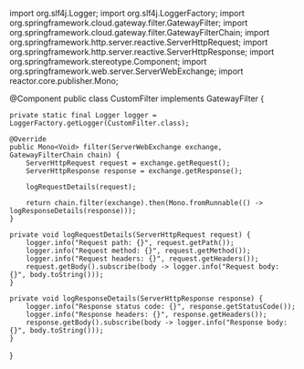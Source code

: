 import org.slf4j.Logger;
import org.slf4j.LoggerFactory;
import org.springframework.cloud.gateway.filter.GatewayFilter;
import org.springframework.cloud.gateway.filter.GatewayFilterChain;
import org.springframework.http.server.reactive.ServerHttpRequest;
import org.springframework.http.server.reactive.ServerHttpResponse;
import org.springframework.stereotype.Component;
import org.springframework.web.server.ServerWebExchange;
import reactor.core.publisher.Mono;

@Component
public class CustomFilter implements GatewayFilter {

    private static final Logger logger = LoggerFactory.getLogger(CustomFilter.class);

    @Override
    public Mono<Void> filter(ServerWebExchange exchange, GatewayFilterChain chain) {
        ServerHttpRequest request = exchange.getRequest();
        ServerHttpResponse response = exchange.getResponse();

        logRequestDetails(request);

        return chain.filter(exchange).then(Mono.fromRunnable(() -> logResponseDetails(response)));
    }

    private void logRequestDetails(ServerHttpRequest request) {
        logger.info("Request path: {}", request.getPath());
        logger.info("Request method: {}", request.getMethod());
        logger.info("Request headers: {}", request.getHeaders());
        request.getBody().subscribe(body -> logger.info("Request body: {}", body.toString()));
    }

    private void logResponseDetails(ServerHttpResponse response) {
        logger.info("Response status code: {}", response.getStatusCode());
        logger.info("Response headers: {}", response.getHeaders());
        response.getBody().subscribe(body -> logger.info("Response body: {}", body.toString()));
    }
}
